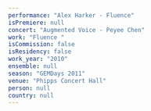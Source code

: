 ```yaml
---
performance: "Alex Harker - Fluence"
isPremiere: null
concert: "Augmented Voice - Peyee Chen"
work: "Fluence "
isCommission: false
isResidency: false
work_year: "2010"
ensemble: null
season: "GEMDays 2011"
venue: "Phipps Concert Hall"
person: null
country: null
---
```


